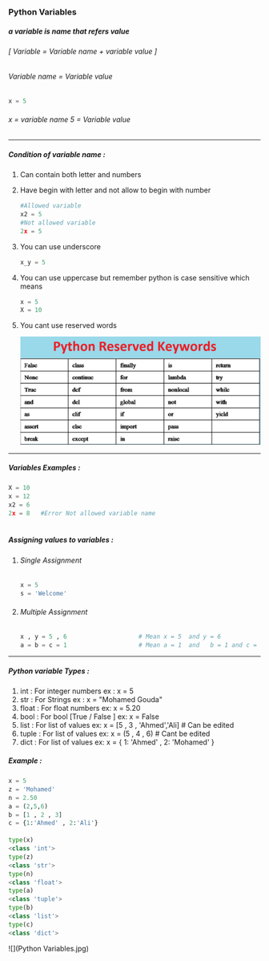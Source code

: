 ### Python Variables

##### a variable is name that refers value 

###### [ Variable = Variable name + variable value ]

###### Variable name = Variable value

```python
x = 5
```

###### x = variable name     5 = Variable value

----------------------------------------------------------------------------------------------------------------------------------

##### Condition of variable name :

1. Can contain both letter and numbers

2. Have begin with letter and not allow to begin with number 

   ```python
   #Allowed variable
   x2 = 5
   #Not allowed variable
   2x = 5
   ```

3. You can use underscore 

   ```python
   x_y = 5
   ```

   

4. You can use uppercase but remember python is case sensitive which means  

   ```python
   x = 5
   X = 10
   ```

   

5. You cant use reserved words

   ![](resvered-words-in-python.png)

------------------------------------------------------------------------------------------------------------------------------------------------------------

##### Variables Examples :

```python
X = 10
x = 12
x2 = 6
2x = 8   #Error Not allowed variable name
 
```

##### Assigning values to variables :

1. ###### Single Assignment

   ```python
   x = 5
   s = 'Welcome'
   ```

   

2. ###### Multiple Assignment

   ```python
   x , y = 5 , 6					# Mean x = 5  and y = 6
   a = b = c = 1					# Mean a = 1  and   b = 1 and c = 1
   ```

--------------------------------------------------------------------------------------------------------------------------------------------------

##### Python variable Types :

1. int 	: For integer numbers                                      ex :          x = 5
2. str     : For Strings                                                        ex :          x = "Mohamed Gouda"
3. float  : For float numbers                                           ex:           x = 5.20
4. bool  : For bool [True / False ]                                   ex:            x = False
5. list     : For list of values                                              ex:            x = [5 , 3 , 'Ahmed','Ali]      # Can be edited
6. tuple : For list of values                                              ex:            x = (5 , 4 , 6)      # Cant be edited
7. dict    : For list of values                                              ex:            x = { 1: 'Ahmed' , 2: 'Mohamed' }

##### Example :

```python
x = 5
z = 'Mohamed'
n = 2.50
a = (2,5,6)
b = [1 , 2 , 3]
c = {1:'Ahmed' , 2:'Ali'}

type(x)
<class 'int'>
type(z)
<class 'str'>
type(n)
<class 'float'>
type(a)
<class 'tuple'>
type(b)
<class 'list'>
type(c)
<class 'dict'>
```

![](Python Variables.jpg)
